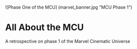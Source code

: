 ![Phase One of the MCU] (marvel_banner.jpg "MCU Phase 1")

# All About the MCU
A retrospective on phase 1 of the Marvel Cinematic Universe